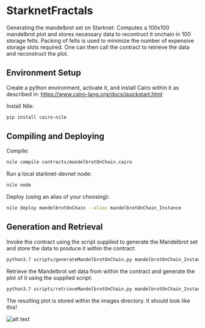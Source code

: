 # StarknetFractals
Generating the mandelbrot set on Starknet. Computes a 100x100 mandelbrot plot and stores necessary data to recontruct it onchain in 100 storage felts. Packing of felts is used to minimize the number of expensive storage slots required. One can then call the contract to retrieve the data and reconstruct the plot. 

## Environment Setup 

Create a python environment, activate it, and install Cairo within it as described in: https://www.cairo-lang.org/docs/quickstart.html  

Install Nile:
```bash
pip install cairo-nile
```

## Compiling and Deploying 

Compile: 
```bash
nile compile contracts/mandelbrotOnChain.cairo
``` 

Run a local starknet-devnet node:
```bash
nile node
``` 

Deploy (using an alias of your choosing):
```bash
nile deploy mandelbrotOnChain --alias mandelbrotOnChain_Instance
```  
## Generation and Retrieval 

Invoke the contract using the script supplied to generate the Mandelbrot set and store the data to produce it within the contract: 
```bash
python3.7 scripts/generateMandelbrotOnChain.py mandelbrotOnChain_Instance 
``` 

Retrieve the Mandelbrot set data from within the contract and generate the plot of it using the supplied script:
```bash
python3.7 scripts/retrieveMandelbrotOnChain.py mandelbrotOnChain_Instance 
``` 
The resulting plot is stored within the images directory. It should look like this!

![alt text](https://github.com/orlandothefraser/StarknetFractals/blob/main/images/mandelbrot_100_25.png)









